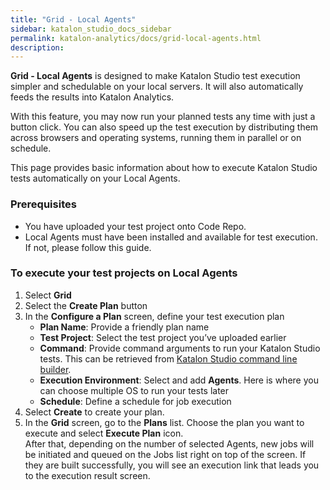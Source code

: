 ```yaml
---
title: "Grid - Local Agents" 
sidebar: katalon_studio_docs_sidebar
permalink: katalon-analytics/docs/grid-local-agents.html 
description: 
---
```

**Grid - Local Agents** is designed to make Katalon Studio test execution simpler and schedulable on your local servers. It will also automatically feeds the results into Katalon Analytics. 

With this feature, you may now run your planned tests any time with just a button click. You can also speed up the test execution by distributing them across browsers and operating systems, running them in parallel or on schedule. 

This page provides basic information about how to execute Katalon Studio tests automatically on your Local Agents. 

### Prerequisites 
* You have uploaded your test project onto Code Repo. 
* Local Agents must have been installed and available for test execution. If not, please follow this guide.  

### To execute your test projects on Local Agents
1. Select **Grid**
2. Select the **Create Plan** button
3. In the **Configure a Plan** screen, define your test execution plan 
    * **Plan Name**: Provide a friendly plan name 
    * **Test Project**: Select the test project you’ve uploaded earlier 
    * **Command**: Provide command arguments to run your Katalon Studio tests. This can be retrieved from [Katalon Studio command line builder](https://docs.katalon.com/katalon-studio/docs/console-mode-execution.html#katalon-command-line-options). 
    * **Execution Environment**: Select and add **Agents**. Here is where you can choose multiple OS to run your tests later 
    * **Schedule**: Define a schedule for job execution 
4. Select **Create** to create your plan. 
5. In the **Grid** screen, go to the **Plans** list. Choose the plan you want to execute and select **Execute Plan** icon.  
After that, depending on the number of selected Agents, new jobs will be initiated and queued on the Jobs list right on top of the screen. If they are built successfully, you will see an execution link that leads you to the execution result screen.
